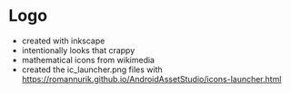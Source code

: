 # Logo
* created with inkscape
* intentionally looks that crappy
* mathematical icons from wikimedia
* created the ic_launcher.png files with https://romannurik.github.io/AndroidAssetStudio/icons-launcher.html
